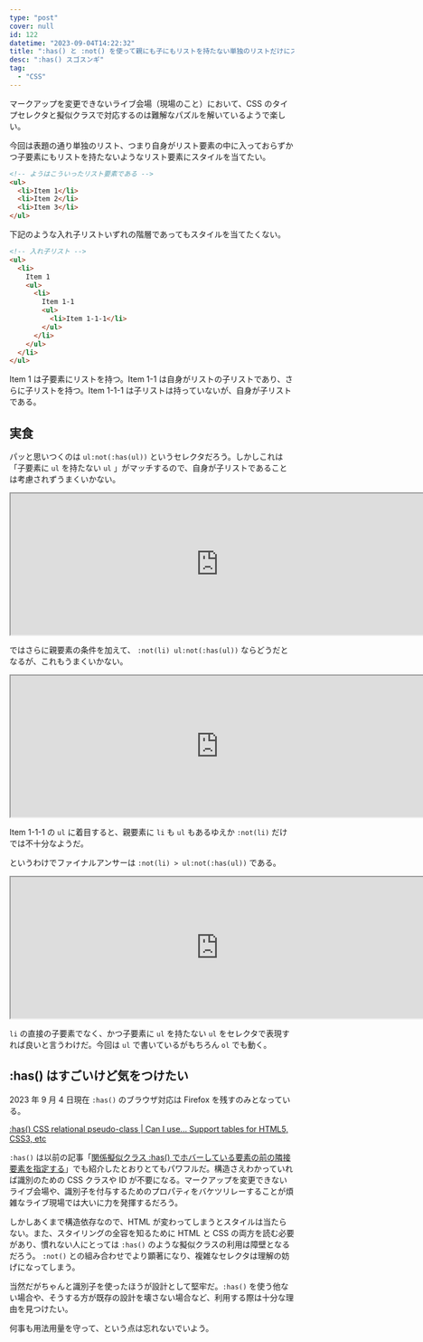 ```yaml
---
type: "post"
cover: null
id: 122
datetime: "2023-09-04T14:22:32"
title: ":has() と :not() を使って親にも子にもリストを持たない単独のリストだけにスタイルを当てる"
desc: ":has() スゴスンギ"
tag:
  - "CSS"
---
```


マークアップを変更できないライブ会場（現場のこと）において、CSS のタイプセレクタと擬似クラスで対応するのは難解なパズルを解いているようで楽しい。

今回は表題の通り単独のリスト、つまり自身がリスト要素の中に入っておらずかつ子要素にもリストを持たないようなリスト要素にスタイルを当てたい。

```html
<!-- ようはこういったリスト要素である -->
<ul>
  <li>Item 1</li>
  <li>Item 2</li>
  <li>Item 3</li>
</ul>
```

下記のような入れ子リストいずれの階層であってもスタイルを当てたくない。

```html
<!-- 入れ子リスト -->
<ul>
  <li>
    Item 1
    <ul>
      <li>
        Item 1-1
        <ul>
          <li>Item 1-1-1</li>
        </ul>
      </li>
    </ul>
  </li>
</ul>
```

Item 1 は子要素にリストを持つ。Item 1-1 は自身がリストの子リストであり、さらに子リストを持つ。Item 1-1-1 は子リストは持っていないが、自身が子リストである。

## 実食

パッと思いつくのは `ul:not(:has(ul))` というセレクタだろう。しかしこれは「子要素に `ul` を持たない `ul` 」がマッチするので、自身が子リストであることは考慮されずうまくいかない。

<iframe width="736" height="250" src="https://jsfiddle.net/7ymL63ru/embedded/result,html,css/" allowfullscreen></iframe>

ではさらに親要素の条件を加えて、 `:not(li) ul:not(:has(ul))` ならどうだとなるが、これもうまくいかない。

<iframe width="736" height="250" src="https://jsfiddle.net/7ymL63ru/1/embedded/result,html,css/" allowfullscreen></iframe>

Item 1-1-1 の `ul` に着目すると、親要素に `li` も `ul` もあるゆえか `:not(li)` だけでは不十分なようだ。

というわけでファイナルアンサーは `:not(li) > ul:not(:has(ul))` である。

<iframe width="736" height="250" src="https://jsfiddle.net/7ymL63ru/2/embedded/result,html,css/" allowfullscreen></iframe>

`li` の直接の子要素でなく、かつ子要素に `ul` を持たない `ul` をセレクタで表現すれば良いと言うわけだ。今回は `ul` で書いているがもちろん `ol` でも動く。

## :has() はすごいけど気をつけたい

2023 年 9 月 4 日現在 `:has()` のブラウザ対応は Firefox を残すのみとなっている。

[:has() CSS relational pseudo-class | Can I use... Support tables for HTML5, CSS3, etc](https://caniuse.com/?search=has)

`:has()` は以前の記事「[関係擬似クラス :has() でホバーしている要素の前の隣接要素を指定する](/archives/117.html)」でも紹介したとおりとてもパワフルだ。構造さえわかっていれば識別のための CSS クラスや ID が不要になる。マークアップを変更できないライブ会場や、識別子を付与するためのプロパティをバケツリレーすることが煩雑なライブ現場では大いに力を発揮するだろう。

しかしあくまで構造依存なので、HTML が変わってしまうとスタイルは当たらない。また、スタイリングの全容を知るために HTML と CSS の両方を読む必要があり、慣れない人にとっては `:has()` のような擬似クラスの利用は障壁となるだろう。 `:not()` との組み合わせでより顕著になり、複雑なセレクタは理解の妨げになってしまう。

当然だがちゃんと識別子を使ったほうが設計として堅牢だ。`:has()` を使う他ない場合や、そうする方が既存の設計を壊さない場合など、利用する際は十分な理由を見つけたい。

何事も用法用量を守って、という点は忘れないでいよう。
